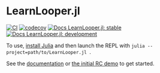 # LearnLooper.jl

[![CI](https://github.com/hannahilea/LearnLooper/actions/workflows/LearnLooper_CI.yml/badge.svg)](https://github.com/hannahilea/LearnLooper/actions/workflows/LearnLooper_CI.yml)
[![codecov](https://codecov.io/gh/hannahilea/LearnLooper/graph/badge.svg?token=ESBF8S2F9G)](https://codecov.io/gh/hannahilea/LearnLooper)
[![Docs LearnLooper.jl: stable](https://img.shields.io/badge/LearnLooper.jl_docs-stable-blue.svg)](https://hannahilea.github.io/LearnLooper/LearnLooper.jl/stable)
[![Docs LearnLooper.jl: development](https://img.shields.io/badge/LearnLooper.jl_docs-dev-blue.svg)](https://hannahilea.github.io/LearnLooper/LearnLooper.jl/dev)


To use, [install Julia](https://julialang.org/downloads/#install_julia) and then launch the REPL with `julia --project=path/to/LearnLooper.jl `. 

See the [documentation](https://hannahilea.github.io/LearnLooper/LearnLooper.jl/stable) or [the initial RC demo](../demos/2024-02-22) to get started.
